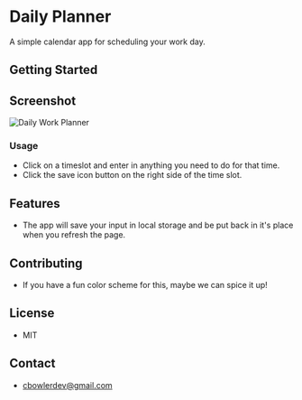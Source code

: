 # Daily Planner

A simple calendar app for scheduling your work day.

## Getting Started

## Screenshot

![Daily Work Planner](https://github.com/ChadBowler/daily-planner/assets/127648744/aacfb35d-7586-43b4-98b0-4cc89a0171d9)

### Usage

* Click on a timeslot and enter in anything you need to do for that time.
* Click the save icon button on the right side of the time slot.

## Features

* The app will save your input in local storage and be put back in it's place when you refresh the page.

## Contributing

* If you have a fun color scheme for this, maybe we can spice it up!

## License

* MIT

## Contact

* cbowlerdev@gmail.com
